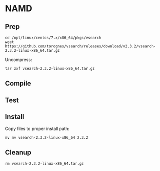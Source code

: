 # NAMD

## Prep
```
cd /opt/linux/centos/7.x/x86_64/pkgs/vsearch
wget https://github.com/torognes/vsearch/releases/download/v2.3.2/vsearch-2.3.2-linux-x86_64.tar.gz
```
Uncompress:
```
tar zxf vsearch-2.3.2-linux-x86_64.tar.gz
```

## Compile

## Test

## Install
Copy files to proper install path:
```
mv mv vsearch-2.3.2-linux-x86_64 2.3.2
```

## Cleanup
```
rm vsearch-2.3.2-linux-x86_64.tar.gz
```
